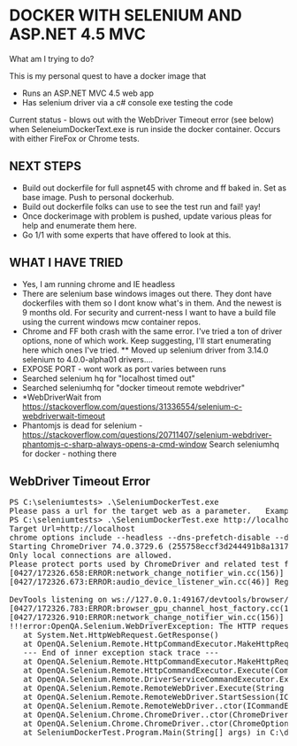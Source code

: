 # DOCKER WITH SELENIUM AND ASP.NET 4.5 MVC

What am I trying to do?

This is my personal quest to have a  docker image that

* Runs an ASP.NET MVC 4.5 web app
* Has selenium driver via a c# console exe testing the code

Current status - blows out with the WebDriver Timeout error (see below) when SeleneiumDockerText.exe is run inside the docker container.  Occurs with either FireFox or Chrome tests.

## NEXT STEPS

* Build out dockerfile for full aspnet45 with chrome and ff baked in.  Set as base image.  Push to personal dockerhub.
* Build out dockerfile folks can use to see the test run and fail!  yay!
* Once dockerimage with problem is pushed, update various pleas for help and enumerate them here.
* Go 1/1 with some experts that have offered to look at this.

## WHAT I HAVE TRIED

* Yes, I am running chrome and IE headless
* There are selenium base windows images out there.  They dont have dockerfiles with them so I dont know what's in them. And the newest is 9 months old.  For security and current-ness I want to have a build file using the current windows mcw container repos.
* Chrome and FF both crash with the same error.  I've tried a ton of driver options, none of which work.  Keep suggesting, I'll start enumerating here which ones I've tried.
** Moved up selenium driver from 3.14.0 selenium to 4.0.0-alpha01 drivers….
* EXPOSE PORT - wont work as port varies between runs
* Searched selenium hq for "localhost timed out"
* Searched seleniumhq for "docker timeout remote webdriver"
* *WebDriverWait from  https://stackoverflow.com/questions/31336554/selenium-c-webdriverwait-timeout
* Phantomjs is dead for selenium - https://stackoverflow.com/questions/20711407/selenium-webdriver-phantomjs-c-sharp-always-opens-a-cmd-window
Search seleniumhq for docker - nothing there

## WebDriver Timeout Error

<pre>
PS C:\seleniumtests> .\SeleniumDockerTest.exe
Please pass a url for the target web as a parameter.   Example:  seleniumdockertext.exe http://localhost:32325
PS C:\seleniumtests> .\SeleniumDockerTest.exe http://localhost
Target Url=http://localhost
chrome options include --headless --dns-prefetch-disable --disablefeatuers
Starting ChromeDriver 74.0.3729.6 (255758eccf3d244491b8a1317aa76e1ce10d57e9-refs/branch-heads/3729@{#29}) on port 49164
Only local connections are allowed.
Please protect ports used by ChromeDriver and related test frameworks to prevent access by malicious code.
[0427/172326.658:ERROR:network_change_notifier_win.cc(156)] WSALookupServiceBegin failed with: 0
[0427/172326.673:ERROR:audio_device_listener_win.cc(46)] RegisterEndpointNotificationCallback failed: 80070424

DevTools listening on ws://127.0.0.1:49167/devtools/browser/920800fc-253a-4443-881d-925c21230f96
[0427/172326.783:ERROR:browser_gpu_channel_host_factory.cc(139)] Failed to launch GPU process.
[0427/172326.910:ERROR:network_change_notifier_win.cc(156)] WSALookupServiceBegin failed with: 0
!!!error:OpenQA.Selenium.WebDriverException: The HTTP request to the remote WebDriver server for URL http://localhost:49164/session timed out after 60 seconds. ---> System.Net.WebException: The operation has timed out
   at System.Net.HttpWebRequest.GetResponse()
   at OpenQA.Selenium.Remote.HttpCommandExecutor.MakeHttpRequest(HttpRequestInfo requestInfo)
   --- End of inner exception stack trace ---
   at OpenQA.Selenium.Remote.HttpCommandExecutor.MakeHttpRequest(HttpRequestInfo requestInfo)
   at OpenQA.Selenium.Remote.HttpCommandExecutor.Execute(Command commandToExecute)
   at OpenQA.Selenium.Remote.DriverServiceCommandExecutor.Execute(Command commandToExecute)
   at OpenQA.Selenium.Remote.RemoteWebDriver.Execute(String driverCommandToExecute, Dictionary`2 parameters)
   at OpenQA.Selenium.Remote.RemoteWebDriver.StartSession(ICapabilities desiredCapabilities)
   at OpenQA.Selenium.Remote.RemoteWebDriver..ctor(ICommandExecutor commandExecutor, ICapabilities desiredCapabilities)
   at OpenQA.Selenium.Chrome.ChromeDriver..ctor(ChromeDriverService service, ChromeOptions options, TimeSpan commandTimeout)
   at OpenQA.Selenium.Chrome.ChromeDriver..ctor(ChromeOptions options)
   at SeleniumDockerTest.Program.Main(String[] args) in C:\dev\devfish-shares.git\docker-selenium-aspnet45\SeleniumDockerTest\Program.cs:line 44
</pre>


